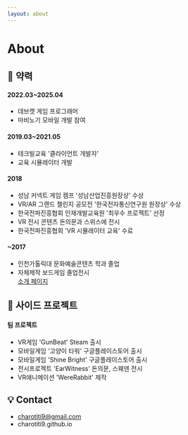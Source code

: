 ```yaml
---
layout: about
---
```


# About

<!--author-->

## 🚩 약력
#### 2022.03~2025.04
- 데브캣 게임 프로그래머
- 마비노기 모바일 개발 참여

#### 2019.03~2021.05
- 테크빌교육 '클라이언트 개발자'
- 교육 시뮬레이터 개발

#### 2018
- 성남 커넥트 게임 캠프 '성남산업진흥원장상' 수상
- VR/AR 그랜드 챌린지 공모전 '한국전자통신연구원 원장상' 수상
- 한국전파진흥협회 인재개발교육원 '최우수 프로젝트' 선정
- VR 전시 콘텐츠 돈의문과 스위스에 전시
- 한국전파진흥협회 'VR 시뮬레이터 교육' 수료

#### ~2017
- 인천가톨릭대 문화예술콘텐츠 학과 졸업
- 자체제작 보드게임 졸업전시  
[소개 페이지](https://charotiti9.wixsite.com/polaris)

## 🚀 사이드 프로젝트
#### 팀 프로젝트
- VR게임 'GunBeat' Steam 출시
- 모바일게임 '고양이 타워' 구글플레이스토어 출시
- 모바일게임 'Shine Bright' 구글플레이스토어 출시
- 전시프로젝트 'EarWitness' 돈의문, 스웨덴 전시
- VR애니메이션 'WereRabbit' 제작

## 💡 Contact
- charotiti9@gmail.com
- charotiti9.github.io
